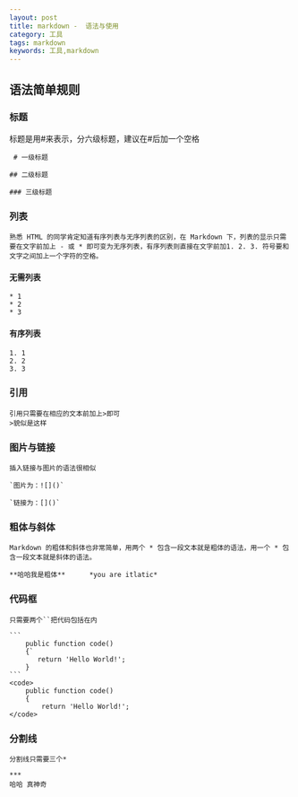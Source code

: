 ```yaml
---
layout: post
title: markdown -  语法与使用
category: 工具
tags: markdown
keywords: 工具,markdown
---
```


## 语法简单规则
### 标题
标题是用#来表示，分六级标题，建议在#后加一个空格

     # 一级标题

    ## 二级标题

    ### 三级标题

### 列表
    熟悉 HTML 的同学肯定知道有序列表与无序列表的区别，在 Markdown 下，列表的显示只需要在文字前加上 - 或 * 即可变为无序列表，有序列表则直接在文字前加1. 2. 3. 符号要和文字之间加上一个字符的空格。

#### 无需列表
    * 1
    * 2
    * 3

#### 有序列表
    1. 1
    2. 2
    3. 3

### 引用
    引用只需要在相应的文本前加上>即可
    >貌似是这样

### 图片与链接
    插入链接与图片的语法很相似

    `图片为：![]()`

    `链接为：[]()`

### 粗体与斜体
    Markdown 的粗体和斜体也非常简单，用两个 * 包含一段文本就是粗体的语法，用一个 * 包含一段文本就是斜体的语法。

    **哈哈我是粗体**      *you are itlatic*

### 代码框
    只需要两个``把代码包括在内

    ```
        public function code()
        {`
           return 'Hello World!';
        }
    ```
    <code>
        public function code()
        {
            return 'Hello World!';
    </code>

### 分割线
    分割线只需要三个*

    ***
    哈哈 真神奇
